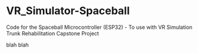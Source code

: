 # VR_Simulator-Spaceball
Code for the Spaceball Microcontroller (ESP32) - To use with VR Simulation Trunk Rehabilitation Capstone Project

blah blah
